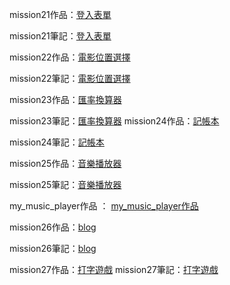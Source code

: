 mission21作品：[登入表單](http://ozonorei.github.io/my_work_space/mission21/index.html)

mission21筆記：[登入表單](https://hackmd.io/HZfsWZTMSJKxrxD7KA8Oqw)

mission22作品：[電影位置選擇](http://ozonorei.github.io/my_work_space/mission22/movie-seat-booking/index.html)

mission22筆記：[電影位置選擇](https://hackmd.io/nmLV4xS3SouwgdMhs1I1kA?view) 

mission23作品：[匯率換算器](http://ozonorei.github.io/my_work_space/mission23()/index.html)

mission23筆記：[匯率換算器](https://hackmd.io/aGi2lGfURLy6VD4SQgq6Sw?view
)
mission24作品：[記帳本](http://ozonorei.github.io/my_work_space/mission24/index.html)

mission24筆記：[記帳本](https://hackmd.io/L9uJs7h4Qs-f7d9ufkaInA?view)

mission25作品：[音樂播放器](http://ozonorei.github.io/my_work_space/mission25/index.html)

mission25筆記：[音樂播放器](https://hackmd.io/U_8za08sTC29NjkIImPWqA)

my_music_player作品 ： [my_music_player作品](http://ozonorei.github.io/my_work_space/my_music_play/index.html)

mission26作品：[blog](http://ozonorei.github.io/my_work_space/mission26/index.html)

mission26筆記：[blog](https://hackmd.io/-CcCW8uPRIi91O9Wa8ONFw?view)

mission27作品：[打字遊戲](http://ozonorei.github.io/my_work_space/mission27/index.html
)
mission27筆記：[打字遊戲](https://hackmd.io/Ksle9CNZREC3b2yzNJIlCA?view)

